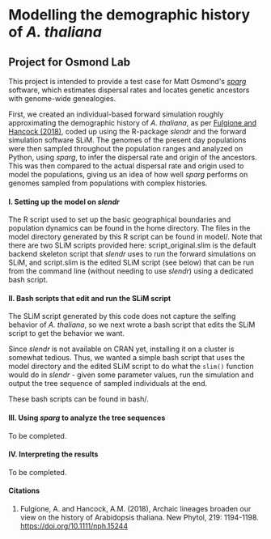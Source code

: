 
# Modelling the demographic history of _A. thaliana_
## Project for Osmond Lab

This project is intended to provide a test case for Matt Osmond's [_sparg_](https://github.com/mmosmond/sparg.git) software, which estimates dispersal rates and locates genetic ancestors with genome-wide genealogies.

First, we created an individual-based forward simulation roughly approximating the demographic history of _A. thaliana_, as per [Fulgione and Hancock (2018)](https://doi.org/10.1111/nph.15244), coded up using the R-package _slendr_ and the forward simulation software SLiM. The genomes of the present day populations were then sampled throughout the population ranges and analyzed on Python, using _sparg_, to infer the dispersal rate and origin of the ancestors. This was then compared to the actual dispersal rate and origin used to model the populations, giving us an idea of how well _sparg_ performs on genomes sampled from populations with complex histories.

#### I. Setting up the model on _slendr_
The R script used to set up the basic geographical boundaries and population dynamics can be found in the home directory. The files in the model directory generated by this R script can be found in model/. Note that there are two SLiM scripts provided here: script_original.slim is the default backend skeleton script that _slendr_ uses to run the forward simulations on SLiM, and script.slim is the edited SLiM script (see below) that can be run from the command line (without needing to use _slendr_) using a dedicated bash script.

#### II. Bash scripts that edit and run the SLiM script
The SLiM script generated by this code does not capture the selfing behavior of _A. thaliana_, so we next wrote a bash script that edits the SLiM script to get the behavior we want. 

Since _slendr_ is not available on CRAN yet, installing it on a cluster is somewhat tedious. Thus, we wanted a simple bash script that uses the model directory and the edited SLiM script to do what the ```slim()``` function would do in _slendr_ - given some parameter values, run the simulation and output the tree sequence of sampled individuals at the end.

These bash scripts can be found in bash/.

#### III. Using _sparg_ to analyze the tree sequences
To be completed.

#### IV. Interpreting the results
To be completed.

#### Citations
1. Fulgione, A. and Hancock, A.M. (2018), Archaic lineages broaden our view on the history of Arabidopsis thaliana. New Phytol, 219: 1194-1198. https://doi.org/10.1111/nph.15244

